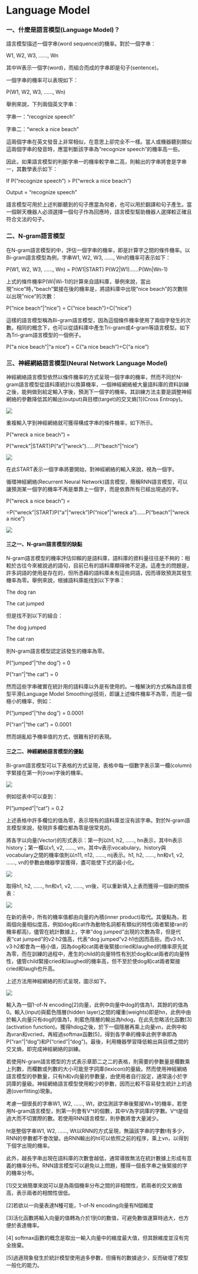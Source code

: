 # Language Model

### 一、什麼是語言模型\(Language Model\)？

語言模型描述一個字串\(word sequence\)的機率。對於一個字串：

W1, W2, W3, ……, Wn

其中W表示一個字\(word\)，而組合而成的字串即是句子\(sentence\)。

一個字串的機率可以表現如下：

P\(W1, W2, W3, ……, Wn\)

舉例來說，下列兩個英文字串：

字串一：“recognize speech”

字串二：“wreck a nice beach”

這兩個字串在英文發音上非常相似，在意思上卻完全不一樣。當人或機器聽到類似這兩個字串的發音時，應當判斷該字串為“recognize speech”的機率高一些。

因此，如果語言模型的判斷字串一的機率較字串二高，則輸出的字串將會是字串一，其數學表示如下：

If P\(“recognize speech”\) &gt; P\(“wreck a nice beach”\)

Output = “recognize speech”

語言模型可用於上述判斷聽到的句子應當為何者，也可以用於翻譯和句子產生。當一個聊天機器人必須選擇一個句子作為回應時，語言模型幫助機器人選擇較正確且符合文法的句子。

### 二、N-gram語言模型

在N-gram語言模型的中，評估一個字串的機率，即是計算字之間的條件機率。以Bi-gram語言模型為例，字串W1, W2, W3, ……, Wn的機率可表示如下：

P\(W1, W2, W3, ……, Wn\) = P\(W1\|START\) P\(W2\|W1\)……P\(Wn\|Wn-1\)

上式的條件機率P\(Wi\|Wi-1\)的計算來自語料庫，舉例來說，當出現”nice”時，”beach”緊接在後的機率是，將語料庫中出現”nice beach”的次數除以出現”nice”的次數：

P\(“nice beach”\|“nice”\) = C\(“nice beach”\)÷C\(“nice”\)

這樣的語言模型稱為Bi-gram語言模型，因為這個條件機率使用了兩個字發生的次數。相同的概念下，也可以從語料庫中產生Tri-gram或4-gram等語言模型。如下為Tri-gram語言模型的一個例子。

P\(“a nice beach”\|“a nice”\) = C\(“a nice beach”\)÷C\(“a nice”\)

### 三、神經網絡語言模型\(Neural Network Language Model\)

神經網絡語言模型依然以條件機率的方式呈現一個字串的機率，然而不同於N-gram語言模型從語料庫統計以換算機率，一個神經網絡被大量語料庫的資料訓練之後，能夠做到給定輸入字後，預測下一個字的機率。其訓練方法主要是調整神經網絡的參數降低其的輸出\(output\)與目標\(target\)的交叉熵\[1\]\(Cross Entropy\)。

![](/assets/language_model_1.png)

重複輸入字到神經網絡就可獲得構成字串的條件機率，如下所示。

P\(“wreck a nice beach”\) =

P\(“wreck”\|START\)P\(“a”\|“wreck”\)……P\(“beach”\|“nice”\)

![](/assets/language_model2.png)

在此START表示一個字串將要開始，對神經網絡的輸入來說，視為一個字。

循環神經網絡\(Recurrent Neural Network\)語言模型，簡稱RNN語言模型，可以讓預測某一個字的機率不再是單靠上一個字，而是依靠所有已經出現過的字。

P\(“wreck a nice beach”\) =

=P\(“wreck”\|START\)P\(“a”\|“wreck”\)P\(“nice”\|“wreck a”\)……P\(“beach”\|“wreck a nice”\)

![](/assets/language_model_3.png)

#### 三之一、N-gram語言模型的缺點

N-gram語言模型的機率評估仰賴的是語料庫，語料庫的資料量往往是不夠的：相較於古往今來被說過的語句，目前已有的語料庫顯得微不足道。這產生的問題是，許多詞語的使用是存在的，但所憑藉的語料庫未有這些詞語，因而導致預測其發生機率為零。舉例來說，根據語料庫能找到以下字串：

The dog ran

The cat jumped

但是找不到以下的組合：

The dog jumped

The cat ran

則N-gram語言模型認定該發生的機率為零。

P\(“jumped”\|“the dog”\) = 0

P\(“ran”\|“the cat”\) = 0

然而這些字串確實在統計用的語料庫以外是有使用的。一種解決的方式稱為語言模型平滑\(Language Model Smoothing\)技術，即讓上述條件機率不為零，而是一個極小的機率，例如：

P\(“jumped”\|“the dog”\) = 0.0001

P\(“ran”\|“the cat”\) = 0.0001

然而胡亂給予機率值的方式，很難有好的表現。

#### 三之二、神經網絡語言模型的優點

Bi-gram語言模型可以下表格的方式呈現，表格中每一個數字表示第一欄\(column\)字緊接在第一列\(row\)字後的機率。

![](/assets/language_model_4.png)

例如從表中可以查到：

P\(“jumped”\|“cat”\) = 0.2

上述表格中許多欄位的值為零，表示現有的語料庫並沒有該字串。對於N-gram語言模型來說，發現許多欄位都為零是很常見的。

將各字以向量\(Vector\)的形式表示：第一列以h1, h2, ……, hn表示，其中h表示history；第一欄以v1, v2, ……, vn，其中v表示vocabulary。history與vocabulary之間的機率值則以n11, n12, ……, nij表示。h1, h2, ……, hn和v1, v2, ……, vn的參數由機器學習獲得，盡可能使下式的最小化。

![](/assets/language_model_5.png)

取得h1, h2, ……, hn和v1, v2, ……, vn後，可以重新填入上表而獲得一個新的關係表：

![](/assets/language_model_6.png)

在新的表中，所有的機率值都由向量的內積\(inner product\)取代。其優點為，若兩個向量相似度高，例如dog和cat作為動物名詞都有類似的特性\(兩者緊接ran的機率都高\)，儘管在統計數據上，字串”dog jumped”出現的次數為零，但是代表“cat jumped”的v2·h2值高，代表“dog jumped”v2·h1也因而高些。而v3·h1、v3·h2都會為一極小值，因為dog和cat兩者後緊接cried和laughed的機率原先就為零，而在訓練的過程中，產生的child的向量特性有別於dog和cat兩者的向量特性，儘管child緊接cried和laughed的機率高，但不至於使dog和cat兩者緊接cried和laugh也升高。

上述方法用神經網絡的形式呈現，圖示如下。

![](/assets/language_model_7.png)

輸入為一個1-of-N encoding\[2\]向量，此例中向量中dog的值為1，其餘的的值為0。輸入\(input\)與藍色隱層\(hidden layer\)之間的權重\(weights\)即是hn，此例中由於輸入向量只有dog的值為1，則藍色隱層的輸出為hdog，在此先忽略活化函數\[3\]\(activation function\)。獲得hdog之後，於下一個隱層再乘上向量vn，此例中和為vran和vcried，再經過softmax函數\[5\]，得到各字串的機率此例字串即為P\(“ran”\|“dog”\)和P\(“cried”\|“dog”\)。最後，利用機器學習降低輸出與目標之間的交叉熵，即完成神經網絡的訓練。

若使用N-gram語言模型的方式表示章節二之二的表格，則需要的參數量是欄數乘上列數，而欄數或列數的大小可能至字詞庫\(lexicon\)的量級。然而使用神經網絡語言模型的參數量，只有h和v向量的參數量，由使用者自行設定，通常遠小於字詞庫的量級。神經網絡語言模型使用較少的參數，因而比較不容易發生統計上的過適\(overfitting\)現象。

考慮一個很長的字串W1, W2, ......, Wt，欲估測該字串後緊接Wt+1的機率，若使用N-gram語言模型，則第一列會有V^t的個數，其中V為字詞庫的字數。V^t是個過大而不切實際的數。若使用RNN語言模型，則參數將會大量減少。

ht是整個字串W1, W2, ......, Wt以RNN的方式呈現，無論該字串的字數t有多少，RNN的參數都不會改變。由RNN輸出的ht可以依照之前的程序，乘上vn，以得到下個字出現的機率。

此外，越長字串出現在語料庫的次數會越低，通常導致無法在統計數據上形成有意義的機率分布。RNN語言模型可以避免以上問題，獲得一個長字串之後緊接的字的機率分布。



\[1\]交叉熵簡單來說可以是為兩個機率分布之間的非相關性，若兩者的交叉熵值高，表示兩者的相關性很低。

\[2\]若欲以一向量表達N種可能，1-of-N encoding向量有N個維度

\[3\]活化函數將輸入向量的值轉為介於1到0的數值，可避免數值運算時過大，也方便於表達機率。

\[4\] softmax函數的概念是取出一輸入向量中的維度最大值，但其餘維度並沒有完全捨棄。

\[5\]過適現象發生於統計模型使用過多參數，但擁有的數據過少，反而破壞了模型一般化的能力。

